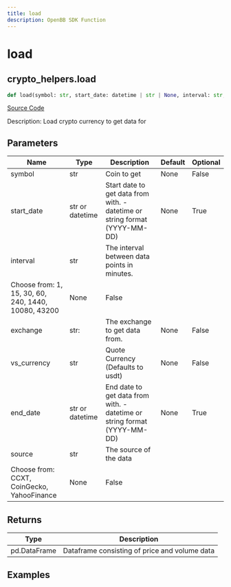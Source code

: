 ```yaml
---
title: load
description: OpenBB SDK Function
---
```

# load

## crypto_helpers.load

```python
def load(symbol: str, start_date: datetime | str | None, interval: str, exchange: str, vs_currency: str, end_date: datetime | str | None, source: str) -> None:
```
[Source Code](https://github.com/OpenBB-finance/OpenBBTerminal/tree/main/openbb_terminal/cryptocurrency/cryptocurrency_helpers.py#L507)

Description: Load crypto currency to get data for

## Parameters

| Name | Type | Description | Default | Optional |
| ---- | ---- | ----------- | ------- | -------- |
| symbol | str | Coin to get | None | False |
| start_date | str or datetime | Start date to get data from with. - datetime or string format (YYYY-MM-DD) | None | True |
| interval | str | The interval between data points in minutes.
Choose from: 1, 15, 30, 60, 240, 1440, 10080, 43200 | None | False |
| exchange | str: | The exchange to get data from. | None | False |
| vs_currency | str | Quote Currency (Defaults to usdt) | None | False |
| end_date | str or datetime | End date to get data from with. - datetime or string format (YYYY-MM-DD) | None | True |
| source | str | The source of the data
Choose from: CCXT, CoinGecko, YahooFinance | None | False |

## Returns

| Type | Description |
| ---- | ----------- |
| pd.DataFrame | Dataframe consisting of price and volume data |

## Examples

